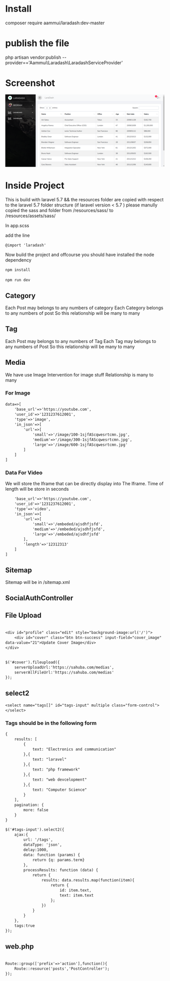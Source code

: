 # Install 

composer require aammui/laradash:dev-master

# publish the file

php artisan vendor:publish --provider=='Aammui\Laradash\LaradashServiceProvider'

# Screenshot
![ScreenShot](https://raw.githubusercontent.com/bedus-creation/laradash/master/docs/screenshot.png)

# Inside Project

This is build with laravel 5.7 && the resources folder are copied with respect to the laravel 5.7 folder structure (if laravel version < 5.7 ) please manully copied the sass and folder from /resources/sass/ to /resources/assets/sass/

In app.scss

add the line 

```
@import 'laradash' 

```

Now build the project and offcourse you should have installed the node dependency 

```
npm install

npm run dev

```

## Category

Each Post may belongs to any numbers of category
Each Category belongs to any numbers of post
So this relationship will be many to many

## Tag

Each Post may belongs to any numbers of Tag
Each Tag may belongs to any numbers of Post
So this relationship will be many to many


## Media

We have use Image Intervention for image stuff
Relationship is many to many

### For Image

```
data=>[
    'base_url'=>'https://youtube.com',
    'user_id'=>'1231237612001',
    'type'=>'image',
    'in_json'=>[
        'url'=>[
            'small'=>'/image/100-1sjfAScqwesrtcmn.jpg',
            'medium'=>'/image/300-1sjfAScqwesrtcmn.jpg',
            'large'=>'/image/600-1sjfAScqwesrtcmn.jpg'
        ]
    ]
]
```

### Data For Video

We will store the Iframe that can be directly display into
The Iframe.
Time of length will be store in seconds

```data=>[
    'base_url'=>'https://youtube.com',
    'user_id'=>'1231237612001',
    'type'=>'video',
    'in_json'=>[
        'url'=>[
            'small'=>'/embeded/ajsdhfjsfd',
            'medium'=>'/embeded/ajsdhfjsfd',
            'large'=>'/embeded/ajsdhfjsfd'
        ],
        'length'=>'12312313'
    ]
]

```

## Sitemap 

Sitemap will be in /sitemap.xml


## SocialAuthController


## File Upload

```

<div id="profile" class="edit" style="background-image:url('/')">
    <div id="cover" class="btn btn-success" input-field="cover_image" data-value="21">Update Cover Image</div>
</div>

```

```

$('#cover').fileupload({
    serverUploadUrl:'https://sahuba.com/medias',
    serverAllFileUrl:'https://sahuba.com/medias'
});

```


## select2

```
<select name="tags[]" id="tags-input" multiple class="form-control"></select>
```

### Tags should be in the following form

```
{
    results: [
        {
            text: "Electronics and communication"
        },{
            text: "laravel"
        },{
            text: "php framework"
        },{
            text: "web devcelopment"
        },{
            text: "Computer Science"
        }
    ],
    pagination: {
        more: false
    }
}

```


```
$('#tags-input').select2({
    ajax:{
        url: '/tags',
        dataType: 'json',
        delay:1000,
        data: function (params) {
            return {q: params.term}
        },
        processResults: function (data) {
            return {
                results: data.results.map(function(item){
                    return {
                        id: item.text,
                        text: item.text
                    };
                })
            }
        }
    },
    tags:true
});
```

## web.php

```

Route::group(['prefix'=>'action'],function(){
    Route::resource('posts','PostController');
});



```
